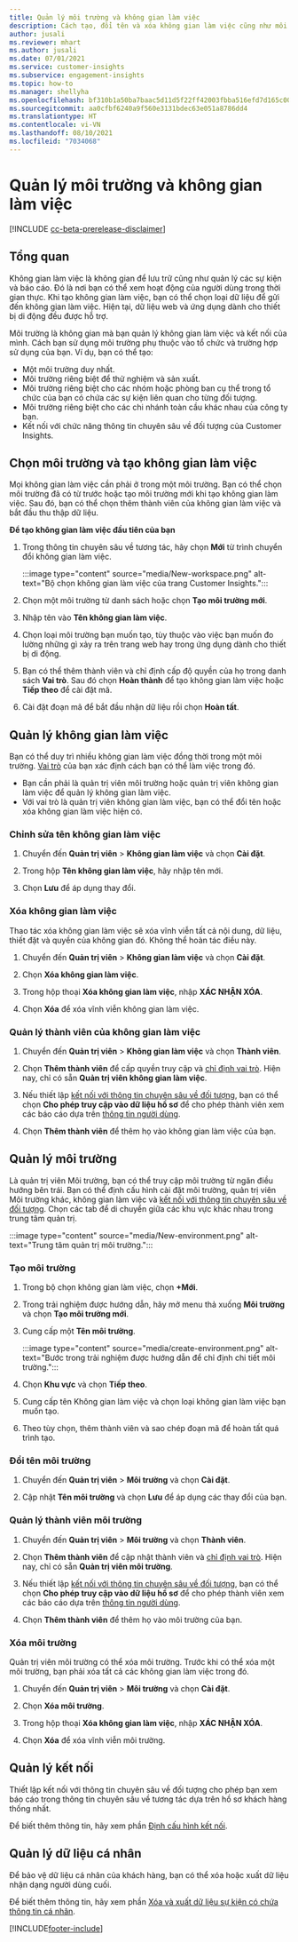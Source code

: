```yaml
---
title: Quản lý môi trường và không gian làm việc
description: Cách tạo, đổi tên và xóa không gian làm việc cũng như môi trường.
author: jusali
ms.reviewer: mhart
ms.author: jusali
ms.date: 07/01/2021
ms.service: customer-insights
ms.subservice: engagement-insights
ms.topic: how-to
ms.manager: shellyha
ms.openlocfilehash: bf310b1a50ba7baac5d11d5f22ff42003fbba516efd7d165c00b59adc958da2e
ms.sourcegitcommit: aa0cfbf6240a9f560e3131bdec63e051a8786dd4
ms.translationtype: HT
ms.contentlocale: vi-VN
ms.lasthandoff: 08/10/2021
ms.locfileid: "7034068"
---
```

# <a name="manage-environments-and-workspaces"></a>Quản lý môi trường và không gian làm việc

[!INCLUDE [cc-beta-prerelease-disclaimer](includes/cc-beta-prerelease-disclaimer.md)]

## <a name="overview"></a>Tổng quan

Không gian làm việc là không gian để lưu trữ cũng như quản lý các sự kiện và báo cáo. Đó là nơi bạn có thể xem hoạt động của người dùng trong thời gian thực. Khi tạo không gian làm việc, bạn có thể chọn loại dữ liệu để gửi đến không gian làm việc. Hiện tại, dữ liệu web và ứng dụng dành cho thiết bị di động đều được hỗ trợ.

Môi trường là không gian mà bạn quản lý không gian làm việc và kết nối của mình. Cách bạn sử dụng môi trường phụ thuộc vào tổ chức và trường hợp sử dụng của bạn. Ví dụ, bạn có thể tạo:

-   Một môi trường duy nhất.
-   Môi trường riêng biệt để thử nghiệm và sản xuất.
-   Môi trường riêng biệt cho các nhóm hoặc phòng ban cụ thể trong tổ chức của bạn có chứa các sự kiện liên quan cho từng đối tượng.
-   Môi trường riêng biệt cho các chi nhánh toàn cầu khác nhau của công ty bạn.
-   Kết nối với chức năng thông tin chuyên sâu về đối tượng của Customer Insights.

## <a name="choose-an-environment-and-create-a-workspace"></a>Chọn môi trường và tạo không gian làm việc 

Mọi không gian làm việc cần phải ở trong một môi trường. Bạn có thể chọn môi trường đã có từ trước hoặc tạo môi trường mới khi tạo không gian làm việc. Sau đó, bạn có thể chọn thêm thành viên của không gian làm việc và bắt đầu thu thập dữ liệu.

**Để tạo không gian làm việc đầu tiên của bạn**

1. Trong thông tin chuyên sâu về tương tác, hãy chọn **Mới** từ trình chuyển đổi không gian làm việc. 

   :::image type="content" source="media/New-workspace.png" alt-text="Bộ chọn không gian làm việc của trang Customer Insights.":::

1. Chọn một môi trường từ danh sách hoặc chọn **Tạo môi trường mới**.

1. Nhập tên vào **Tên không gian làm việc**. 

1. Chọn loại môi trường bạn muốn tạo, tùy thuộc vào việc bạn muốn đo lường những gì xảy ra trên trang web hay trong ứng dụng dành cho thiết bị di động. 

1. Bạn có thể thêm thành viên và chỉ định cấp độ quyền của họ trong danh sách **Vai trò**. Sau đó chọn **Hoàn thành** để tạo không gian làm việc hoặc **Tiếp theo** để cài đặt mã. 

1. Cài đặt đoạn mã để bắt đầu nhận dữ liệu rồi chọn **Hoàn tất**. 

## <a name="manage-a-workspace"></a>Quản lý không gian làm việc

Bạn có thể duy trì nhiều không gian làm việc đồng thời trong một môi trường. [Vai trò](user-roles.md) của bạn xác định cách bạn có thể làm việc trong đó. 

 - Bạn cần phải là quản trị viên môi trường hoặc quản trị viên không gian làm việc để quản lý không gian làm việc.
 - Với vai trò là quản trị viên không gian làm việc, bạn có thể đổi tên hoặc xóa không gian làm việc hiện có. 

### <a name="edit-a-workspace-name"></a>Chỉnh sửa tên không gian làm việc

1. Chuyển đến **Quản trị viên** > **Không gian làm việc** và chọn **Cài đặt**.

1. Trong hộp **Tên không gian làm việc**, hãy nhập tên mới.

1. Chọn **Lưu** để áp dụng thay đổi.

### <a name="delete-a-workspace"></a>Xóa không gian làm việc

Thao tác xóa không gian làm việc sẽ xóa vĩnh viễn tất cả nội dung, dữ liệu, thiết đặt và quyền của không gian đó. Không thể hoàn tác điều này.

1. Chuyển đến **Quản trị viên** > **Không gian làm việc** và chọn **Cài đặt**.

1. Chọn **Xóa không gian làm việc**. 

1. Trong hộp thoại **Xóa không gian làm việc**, nhập **XÁC NHẬN XÓA**. 

1. Chọn **Xóa** để xóa vĩnh viễn không gian làm việc.

### <a name="manage-workspace-members"></a>Quản lý thành viên của không gian làm việc

1. Chuyển đến **Quản trị viên** > **Không gian làm việc** và chọn **Thành viên**.

1. Chọn **Thêm thành viên** để cấp quyền truy cập và [chỉ định vai trò](user-roles.md). Hiện nay, chỉ có sẵn **Quản trị viên không gian làm việc**.

1. Nếu thiết lập [kết nối với thông tin chuyên sâu về đối tượng](configure-connections.md), bạn có thể chọn **Cho phép truy cập vào dữ liệu hồ sơ** để cho phép thành viên xem các báo cáo dựa trên [thông tin người dùng](profile-reports.md).

1. Chọn **Thêm thành viên** để thêm họ vào không gian làm việc của bạn.

## <a name="manage-an-environment"></a>Quản lý môi trường

Là quản trị viên Môi trường, bạn có thể truy cập môi trường từ ngăn điều hướng bên trái. Bạn có thể định cấu hình cài đặt môi trường, quản trị viên Môi trường khác, không gian làm việc và [kết nối với thông tin chuyên sâu về đối tượng](configure-connections.md). Chọn các tab để di chuyển giữa các khu vực khác nhau trong trung tâm quản trị.

:::image type="content" source="media/New-environment.png" alt-text="Trung tâm quản trị môi trường.":::

### <a name="create-an-environment"></a>Tạo môi trường

1. Trong bộ chọn không gian làm việc, chọn **+Mới**.

1. Trong trải nghiệm được hướng dẫn, hãy mở menu thả xuống **Môi trường** và chọn **Tạo môi trường mới**. 

1. Cung cấp một **Tên môi trường**.

   :::image type="content" source="media/create-environment.png" alt-text="Bước trong trải nghiệm được hướng dẫn để chỉ định chi tiết môi trường.":::

1. Chọn **Khu vực** và chọn **Tiếp theo**. 

1. Cung cấp tên Không gian làm việc và chọn loại không gian làm việc bạn muốn tạo. 

1.  Theo tùy chọn, thêm thành viên và sao chép đoạn mã để hoàn tất quá trình tạo.

### <a name="rename-an-environment"></a>Đổi tên môi trường

1. Chuyển đến **Quản trị viên** > **Môi trường** và chọn **Cài đặt**.

1. Cập nhật **Tên môi trường** và chọn **Lưu** để áp dụng các thay đổi của bạn.

### <a name="manage-environment-members"></a>Quản lý thành viên môi trường

1. Chuyển đến **Quản trị viên** > **Môi trường** và chọn **Thành viên**.

1. Chọn **Thêm thành viên** để cập nhật thành viên và [chỉ định vai trò](user-roles.md). Hiện nay, chỉ có sẵn **Quản trị viên môi trường**.

1. Nếu thiết lập [kết nối với thông tin chuyên sâu về đối tượng](configure-connections.md), bạn có thể chọn **Cho phép truy cập vào dữ liệu hồ sơ** để cho phép thành viên xem các báo cáo dựa trên [thông tin người dùng](profile-reports.md).

1. Chọn **Thêm thành viên** để thêm họ vào môi trường của bạn.

### <a name="delete-an-environment"></a>Xóa môi trường

Quản trị viên môi trường có thể xóa môi trường. Trước khi có thể xóa một môi trường, bạn phải xóa tất cả các không gian làm việc trong đó.

1. Chuyển đến **Quản trị viên** > **Môi trường** và chọn **Cài đặt**.

1. Chọn **Xóa môi trường**. 

1. Trong hộp thoại **Xóa không gian làm việc**, nhập **XÁC NHẬN XÓA**. 

1. Chọn **Xóa** để xóa vĩnh viễn môi trường.

## <a name="manage-connections"></a>Quản lý kết nối

Thiết lập kết nối với thông tin chuyên sâu về đối tượng cho phép bạn xem báo cáo trong thông tin chuyên sâu về tương tác dựa trên hồ sơ khách hàng thống nhất. 

Để biết thêm thông tin, hãy xem phần [Định cấu hình kết nối](configure-connections.md).

## <a name="manage-personal-data"></a>Quản lý dữ liệu cá nhân

Để bảo vệ dữ liệu cá nhân của khách hàng, bạn có thể xóa hoặc xuất dữ liệu nhận dạng người dùng cuối.

Để biết thêm thông tin, hãy xem phần [Xóa và xuất dữ liệu sự kiện có chứa thông tin cá nhân](delete-export-personal-data.md).


[!INCLUDE[footer-include](../includes/footer-banner.md)]
